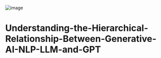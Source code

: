 ![image](https://github.com/iahalkhatib/Understanding-the-Hierarchical-Relationship-Between-Generative-AI-NLP-LLM-and-GPT/assets/170050432/4888c265-c1ce-4f5e-8762-dceca73a09dc)


# Understanding-the-Hierarchical-Relationship-Between-Generative-AI-NLP-LLM-and-GPT
